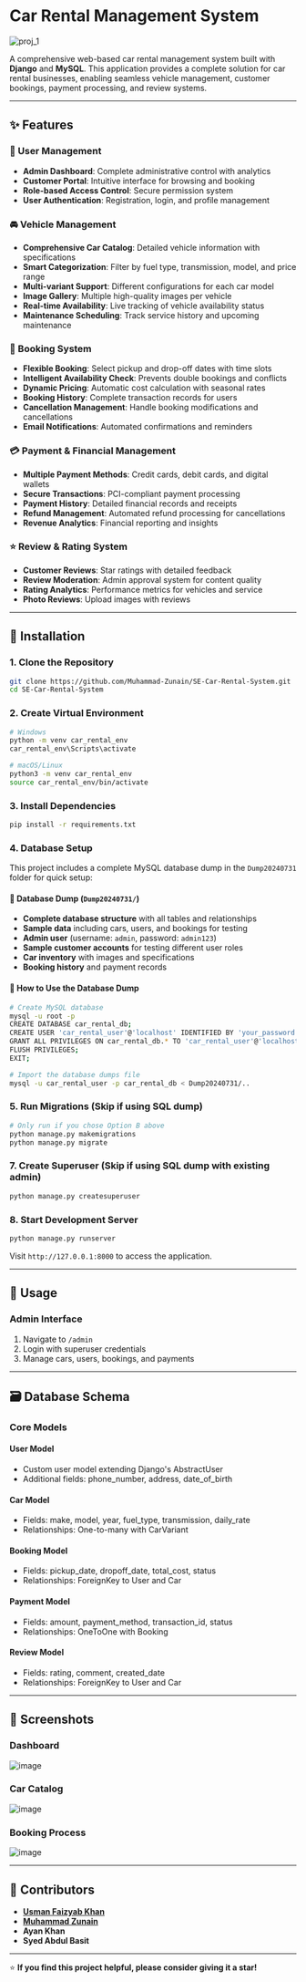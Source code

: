 # Car Rental Management System

![proj_1](https://github.com/user-attachments/assets/e0c63d50-1187-4077-9aeb-0b7e01ffa5b2)


A comprehensive web-based car rental management system built with **Django** and **MySQL**. This application provides a complete solution for car rental businesses, enabling seamless vehicle management, customer bookings, payment processing, and review systems.

---


## ✨ Features

### 👥 User Management
- **Admin Dashboard**: Complete administrative control with analytics
- **Customer Portal**: Intuitive interface for browsing and booking
- **Role-based Access Control**: Secure permission system
- **User Authentication**: Registration, login, and profile management

### 🚘 Vehicle Management
- **Comprehensive Car Catalog**: Detailed vehicle information with specifications
- **Smart Categorization**: Filter by fuel type, transmission, model, and price range
- **Multi-variant Support**: Different configurations for each car model
- **Image Gallery**: Multiple high-quality images per vehicle
- **Real-time Availability**: Live tracking of vehicle availability status
- **Maintenance Scheduling**: Track service history and upcoming maintenance

### 📅 Booking System
- **Flexible Booking**: Select pickup and drop-off dates with time slots
- **Intelligent Availability Check**: Prevents double bookings and conflicts
- **Dynamic Pricing**: Automatic cost calculation with seasonal rates
- **Booking History**: Complete transaction records for users
- **Cancellation Management**: Handle booking modifications and cancellations
- **Email Notifications**: Automated confirmations and reminders

### 💳 Payment & Financial Management
- **Multiple Payment Methods**: Credit cards, debit cards, and digital wallets
- **Secure Transactions**: PCI-compliant payment processing
- **Payment History**: Detailed financial records and receipts
- **Refund Management**: Automated refund processing for cancellations
- **Revenue Analytics**: Financial reporting and insights

### ⭐ Review & Rating System
- **Customer Reviews**: Star ratings with detailed feedback
- **Review Moderation**: Admin approval system for content quality
- **Rating Analytics**: Performance metrics for vehicles and service
- **Photo Reviews**: Upload images with reviews

---

## 🚀 Installation

### 1. Clone the Repository
```bash
git clone https://github.com/Muhammad-Zunain/SE-Car-Rental-System.git
cd SE-Car-Rental-System
```

### 2. Create Virtual Environment
```bash
# Windows
python -m venv car_rental_env
car_rental_env\Scripts\activate

# macOS/Linux
python3 -m venv car_rental_env
source car_rental_env/bin/activate
```

### 3. Install Dependencies
```bash
pip install -r requirements.txt
```

### 4. Database Setup
This project includes a complete MySQL database dump in the `Dump20240731` folder for quick setup:

#### 📄 Database Dump (`Dump20240731/`)
- **Complete database structure** with all tables and relationships
- **Sample data** including cars, users, and bookings for testing
- **Admin user** (username: `admin`, password: `admin123`) 
- **Sample customer accounts** for testing different user roles
- **Car inventory** with images and specifications
- **Booking history** and payment records

#### 🔧 How to Use the Database Dump

```bash
# Create MySQL database
mysql -u root -p
CREATE DATABASE car_rental_db;
CREATE USER 'car_rental_user'@'localhost' IDENTIFIED BY 'your_password';
GRANT ALL PRIVILEGES ON car_rental_db.* TO 'car_rental_user'@'localhost';
FLUSH PRIVILEGES;
EXIT;

# Import the database dumps file
mysql -u car_rental_user -p car_rental_db < Dump20240731/..
```


### 5. Run Migrations (Skip if using SQL dump)
```bash
# Only run if you chose Option B above
python manage.py makemigrations
python manage.py migrate
```

### 7. Create Superuser (Skip if using SQL dump with existing admin)
```bash
python manage.py createsuperuser
```

### 8. Start Development Server
```bash
python manage.py runserver
```

Visit `http://127.0.0.1:8000` to access the application.

---

## 📱 Usage

### Admin Interface
1. Navigate to `/admin`
2. Login with superuser credentials
3. Manage cars, users, bookings, and payments


---

## 🗃️ Database Schema

### Core Models

#### User Model
- Custom user model extending Django's AbstractUser
- Additional fields: phone_number, address, date_of_birth

#### Car Model
- Fields: make, model, year, fuel_type, transmission, daily_rate
- Relationships: One-to-many with CarVariant

#### Booking Model
- Fields: pickup_date, dropoff_date, total_cost, status
- Relationships: ForeignKey to User and Car

#### Payment Model
- Fields: amount, payment_method, transaction_id, status
- Relationships: OneToOne with Booking

#### Review Model
- Fields: rating, comment, created_date
- Relationships: ForeignKey to User and Car

---

## 📸 Screenshots

### Dashboard
![image](https://github.com/user-attachments/assets/17a29bd4-a83c-4181-bac3-93bea7d0698b)


### Car Catalog
![image](https://github.com/user-attachments/assets/3d18a846-df9c-4612-970e-51bd4f5f44e9)

### Booking Process
![image](https://github.com/user-attachments/assets/a28bd2f8-7bf1-41f6-ba06-ee3c46c7efee)

---

## 🤝 Contributors

- [**Usman Faizyab Khan**](https://github.com/USMAN-FAIZYAB-KHAN)  
- [**Muhammad Zunain**](https://github.com/Muhammad-Zunain)
- **Ayan Khan**
- **Syed Abdul Basit**
---

⭐ **If you find this project helpful, please consider giving it a star!**
